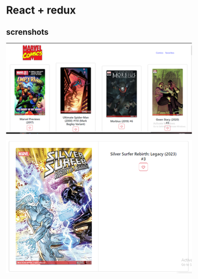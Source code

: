 # React + redux

## screnshots

![1 screenshot](/screenshot/screenshot.png?raw=true "1 screenshot")

![2 screenshot](/screenshot/screenshot2.png?raw=true "2 screenshot")

